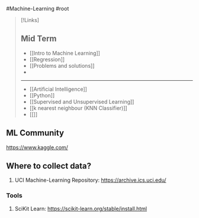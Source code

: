 #Machine-Learning #root 

>[!Links]
>## Mid Term
>- [[Intro to Machine Learning]]
>- [[Regression]]
>- [[Problems and solutions]]
>- 
>---
>- [[Artificial Intelligence]]
>- [[Python]]
>- [[Supervised and Unsupervised Learning]]
>- [[k nearest neighbour (KNN Classifier)]]
>- [[]]
## ML Community
https://www.kaggle.com/

## **Where to collect data?**

1. UCI Machine-Learning Repository: https://archive.ics.uci.edu/
### **Tools**
1. SciKit Learn: https://scikit-learn.org/stable/install.html